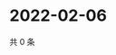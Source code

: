 # 2022-02-06

共 0 条

<!-- BEGIN WEIBO -->
<!-- 最后更新时间 Sun Feb 06 2022 16:09:39 GMT+0800 (China Standard Time) -->

<!-- END WEIBO -->
